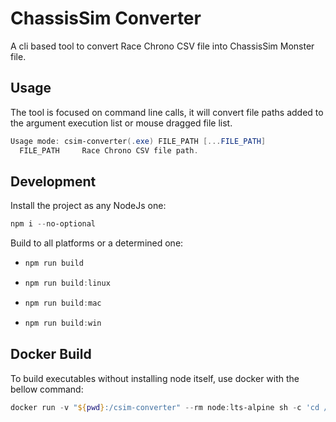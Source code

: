 # ChassisSim Converter

A cli based tool to convert Race Chrono CSV file into ChassisSim Monster file.

## Usage

The tool is focused on command line calls, it will convert file paths added to the argument execution list or mouse dragged file list.

```powershell
Usage mode: csim-converter(.exe) FILE_PATH [...FILE_PATH]
  FILE_PATH     Race Chrono CSV file path.
```

## Development

Install the project as any NodeJs one:

```powershell
npm i --no-optional
```

Build to all platforms or a determined one:
* ```powershell
  npm run build
  ```
* ```powershell
  npm run build:linux
  ```
* ```powershell
  npm run build:mac
  ```
* ```powershell
  npm run build:win
  ```

## Docker Build

To build executables without installing node itself, use docker with the bellow command:

```ps1
docker run -v "${pwd}:/csim-converter" --rm node:lts-alpine sh -c 'cd /csim-converter && npm ci --no-optional && npm run build'
```
